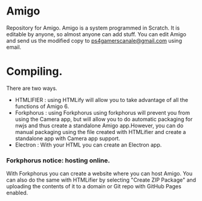# Amigo
Repository for Amigo. Amigo is a system programmed in Scratch. It is editable by anyone, so almost anyone can add stuff. You can edit Amigo and send us the modified copy to ps4gamerscanale@gmail.com using email.


# Compiling.


There are two ways.



- HTMLIFIER : using HTMLify will allow you to take advantage of all the functions of Amigo 6.
- Forkphorus : using Forkphorus using forkphorus will prevent you from using the Camera app, but will allow you to do automatic packaging for nwjs and thus create a standalone Amigo app.However, you can do manual packaging using the file created with HTMLifier and create a standalone app with Camera app support.
- Electron : With your HTML you can create an Electron app.


### Forkphorus notice: hosting online.

With Forkphorus you can create a website where you can host Amigo. You can also do the same with HTMLifier by selecting "Create ZIP Package" and uploading the contents of it to a domain or Git repo with GitHub Pages enabled.
